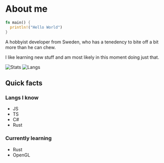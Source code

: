 # About me

```rs
fn main() {
  println!("Hello World")
}
```

A hobbyist developer from Sweden, who has a tenedency to bite off a bit more than he can chew.

I like learning new stuff and am most likely in this moment doing just that.

![Stats](https://github-readme-stats.vercel.app/api?username=ludegra&count_private=true&show_icons=true)
![Langs](https://github-readme-stats.vercel.app/api/top-langs/?username=ludegra&layout=compact&langs_count=8)

## Quick facts

### Langs I know

- JS
- TS
- C#
- Rust

### Currently learning 

- Rust
- OpenGL
